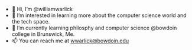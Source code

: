 - 👋 Hi, I’m @williamwarlick
- 👀 I’m interested in learning more about the computer science world and the tech space. 
- 🌱 I’m currently learning philosphy and computer science @bowdoin college in Brunswick, Me. 
- 📫 You can reach me at wwarlick@bowdoin.edu

